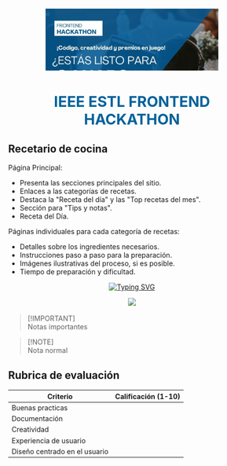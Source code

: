 <div align="center">
  <p><img alt="IEEE" style="max-width:70%; min-width:70px;" src="./IEEEFH.jpeg" /></p>
</div>

<div align="center">
  <h1 style="font-size:30px; color:#00629BFF;">IEEE ESTL FRONTEND HACKATHON</h1>
</div>

## Recetario de cocina
Página Principal:
- Presenta las secciones principales del sitio.
- Enlaces a las categorías de recetas.
- Destaca la "Receta del día" y las "Top recetas del mes".
- Sección para "Tips y notas".
- Receta del Día.

Páginas individuales para cada categoría de recetas:
- Detalles sobre los ingredientes necesarios.
- Instrucciones paso a paso para la preparación.
- Imágenes ilustrativas del proceso, si es posible.
- Tiempo de preparación y dificultad.

<div align="center">
<a href="https://git.io/typing-svg"><img src="https://readme-typing-svg.demolab.com?font=Open+Sans&size=30&pause=1000&color=D70000&random=false&width=435&lines=Tecnolog%C3%ADas+que+puedes+utilizar" alt="Typing SVG" /></a>
</div>
  
<p align="center">
  <a href="https://skillicons.dev">
    <img src="https://skillicons.dev/icons?i=angular,astro,css,nodejs,docker,flutter,vue,react,js,nextjs" />
  </a>
</p>

> [!IMPORTANT]\
> Notas importantes

> [!NOTE]\
> Nota normal




## Rubrica de evaluación 
| Criterio                | Calificación (1-10) | 
| ---------------         | ------------------- | 
| Buenas practicas        |                     | 
| Documentación           |                     |
| Creatividad             |                     | 
| Experiencia de usuario  |                     |
| Diseño centrado en el usuario |                     |
